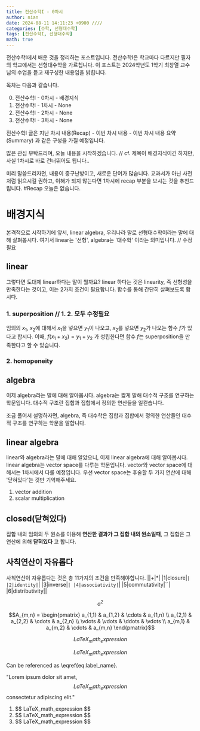 ```yaml
---
title: 전산수학I - 0차시
author: nian
date: 2024-08-11 14:11:23 +0900 ////
categories: [수학, 선형대수학]
tags: [전산수학I, 선형대수학]
math: true
---
```


전산수학I에서 배운 것을 정리하는 포스트입니다.
전산수학I은 학교마다 다르지만 필자의 학교에서는 선형대수학을 가르칩니다.
이 포스트는 2024학년도 1학기 최창열 교수님의 수업을 듣고 재구성한 내용임을 밝힙니다.

목차는 다음과 같습니다.

0. 전산수학I - 0차시 - 배경지식
1. 전산수학I - 1차시 - None
2. 전산수학I - 2차시 - None
3. 전산수학I - 3차시 - None

전산수학I 글은 
지난 차시 내용(Recap) - 이번 차시 내용 - 이번 차시 내용 요약(Summary)
과 같은 구성을 가질 예정입니다.

많은 관심 부탁드리며, 오늘 내용을 시작하겠습니다.
// cf. 제목이 배경지식이긴 하지만, 사실 1차시로 바로 건너뛰어도 됩니다..

미리 말씀드리자면, 내용이 중구난방이고, 새로운 단어가 많습니다.
교과서가 아닌 사전처럼 읽으시길 권하고, 이해가 되지 않는다면 1차시에 recap 부분을 보시는 것을 추천드립니다.
#Recap
오늘은 없습니다.

# 배경지식

본격적으로 시작하기에 앞서, linear algebra, 우리나라 말로 선형대수학이라는 말에 대해 살펴봅시다.
여기서 linear는 '선형', algebra는 '대수학' 이라는 의미입니다. // 수정필요

## linear
그렇다면 도대체 linear하다는 말이 뭘까요?
linear 하다는 것은 linearity, 즉 선형성을 만족한다는 것이고, 이는 2가지 조건이 필요합니다.
함수를 통해 간단히 살펴보도록 합시다.

### 1. superposition // 1. 2. 모두 수정필요
임의의 $x_1$, $x_2$에 대해서 $x_1$을 넣으면 $y_1$이 나오고, $x_2$를 넣으면 $y_2$가 나오는 함수 $f$가 있다고 합시다.
이때, $f(x_1+x_2) = y_1+y_2$ 가 성립한다면 함수 $f$는 superposition을 만족한다고 할 수 있습니다.

### 2. homopeneity


## algebra
이제 algebra라는 말에 대해 알아봅시다.
algebra는 짧게 말해 대수적 구조를 연구하는 학문입니다.
대수적 구조란 집합과 집합에서 정의한 연산들을 일컫습니다.

조금 풀어서 설명하자면, algebra, 즉 대수학은 집합과 집합에서 정의한 연산들인 대수적 구조를 연구하는 학문을 말합니다.

## linear algebra
linear와 algebra라는 말에 대해 알았으니, 이제 linear algebra에 대해 알아봅시다.
linear algebra는 vector space를 다루는 학문입니다. vector와 vector space에 대해서는 1차시에서 다룰 예정입니다.
우선 vector space는 후술할 두 가지 연산에 대해 '닫혀있다'는 것만 기억해주세요.
1. vector addition
2. scalar multiplication

## closed(닫혀있다)
집합 내의 임의의 두 원소를 이용해 __연산한 결과가 그 집합 내의 원소일때__, 그 집합은 그 연산에 의해 __닫혀있다__ 고 합니다.

## 사칙연산이 자유롭다
사칙연산이 자유롭다는 것은 총 11가지의 조건을 만족해야합니다.
||+|*|
|1|closure|``|
|2|identity|``|
|3|inverse|``|
|4|associativity|``|
|5|commutativity|``|
|6|distributivity||




$$a^2$$

$$A_{m,n} =
 \begin{pmatrix}
  a_{1,1} & a_{1,2} & \cdots & a_{1,n} \\
  a_{2,1} & a_{2,2} & \cdots & a_{2,n} \\
  \vdots  & \vdots  & \ddots & \vdots  \\
  a_{m,1} & a_{m,2} & \cdots & a_{m,n}
 \end{pmatrix}$$

 <!-- Block math, keep all blank lines -->

$$
LaTeX_math_expression
$$

<!-- Equation numbering, keep all blank lines  -->

$$
\begin{equation}
  LaTeX_math_expression
  \label{eq:label_name}
\end{equation}
$$

Can be referenced as \eqref{eq:label_name}.

<!-- Inline math in lines, NO blank lines -->

"Lorem ipsum dolor sit amet, $$ LaTeX_math_expression $$ consectetur adipiscing elit."

<!-- Inline math in lists, escape the first `$` -->

1. \$$ LaTeX_math_expression $$
2. \$$ LaTeX_math_expression $$
3. \$$ LaTeX_math_expression $$